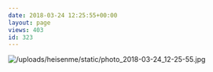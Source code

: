 ```yaml
---
date: 2018-03-24 12:25:55+00:00
layout: page
views: 403
id: 323
---
```




![/uploads/heisenme/static/photo_2018-03-24_12-25-55.jpg](/uploads/heisenme/static/photo_2018-03-24_12-25-55.jpg)
